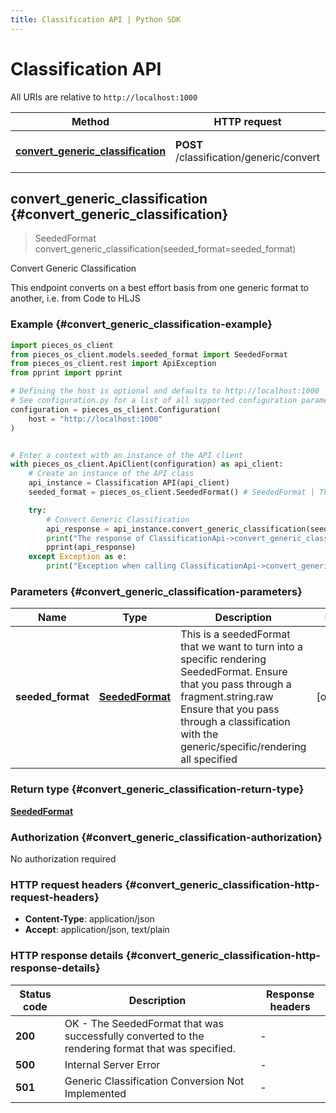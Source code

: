 ```yaml
---
title: Classification API | Python SDK
---
```


# Classification API

All URIs are relative to `http://localhost:1000`

Method | HTTP request | Description
------------- | ------------- | -------------
[**convert_generic_classification**](ClassificationApi#convert_generic_classification) | **POST** /classification/generic/convert | Convert Generic Classification


## **convert_generic_classification** {#convert_generic_classification}
> SeededFormat convert_generic_classification(seeded_format=seeded_format)

Convert Generic Classification

This endpoint converts on a best effort basis from one generic format to another, i.e. from Code to HLJS 

### Example {#convert_generic_classification-example}


```python
import pieces_os_client
from pieces_os_client.models.seeded_format import SeededFormat
from pieces_os_client.rest import ApiException
from pprint import pprint

# Defining the host is optional and defaults to http://localhost:1000
# See configuration.py for a list of all supported configuration parameters.
configuration = pieces_os_client.Configuration(
    host = "http://localhost:1000"
)


# Enter a context with an instance of the API client
with pieces_os_client.ApiClient(configuration) as api_client:
    # Create an instance of the API class
    api_instance = Classification API(api_client)
    seeded_format = pieces_os_client.SeededFormat() # SeededFormat | This is a seededFormat that we want to turn into a specific rendering SeededFormat.  Ensure that you pass through a fragment.string.raw  Ensure that you pass through a classification with the generic/specific/rendering all specified  (optional)

    try:
        # Convert Generic Classification
        api_response = api_instance.convert_generic_classification(seeded_format=seeded_format)
        print("The response of ClassificationApi->convert_generic_classification:\n")
        pprint(api_response)
    except Exception as e:
        print("Exception when calling ClassificationApi->convert_generic_classification: %s\n" % e)
```



### Parameters {#convert_generic_classification-parameters}


Name | Type | Description  | Notes
------------- | ------------- | ------------- | -------------
 **seeded_format** | [**SeededFormat**](../models/SeededFormat)| This is a seededFormat that we want to turn into a specific rendering SeededFormat.  Ensure that you pass through a fragment.string.raw  Ensure that you pass through a classification with the generic/specific/rendering all specified  | [optional] 

### Return type {#convert_generic_classification-return-type}

[**SeededFormat**](../models/SeededFormat)

### Authorization {#convert_generic_classification-authorization}

No authorization required

### HTTP request headers {#convert_generic_classification-http-request-headers}

 - **Content-Type**: application/json
 - **Accept**: application/json, text/plain


### HTTP response details {#convert_generic_classification-http-response-details}

| Status code | Description | Response headers |
|-------------|-------------|------------------|
**200** | OK - The SeededFormat that was successfully converted to the rendering format that was specified. |  -  |
**500** | Internal Server Error |  -  |
**501** | Generic Classification Conversion Not Implemented |  -  |

